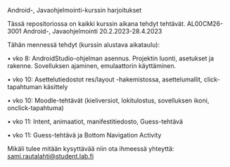 Android-, Javaohjelmointi-kurssin harjoitukset

Tässä repositoriossa on kaikki kurssin aikana tehdyt tehtävät. AL00CM26-3001 Android-, Javaohjelmointi 20.2.2023-28.4.2023

Tähän mennessä tehdyt (kurssin alustava aikataulu):


•	vko 8: AndroidStudio-ohjelman asennus. Projektin luonti, asetukset ja rakenne. Sovelluksen ajaminen, emulaattorin käyttäminen.

•	vko 10: Asettelutiedostot res/layout -hakemistossa, asettelumallit, click-tapahtuman käsittely

•	vko 10: Moodle-tehtävät (kieliversiot, lokitulostus, sovelluksen ikoni, onclick-tapahtuma)

•	vko 11: Intent, animaatiot, manifestitiedosto, Guess-tehtävä

•	vko 11: Guess-tehtävä ja Bottom Navigation Activity


Mikäli tulee mitään kysyttävää niin ota ihmeessä yhteyttä: sami.rautalahti@student.lab.fi
